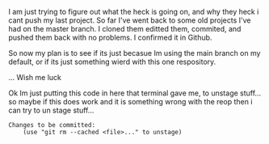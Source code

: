 I am just trying to figure out what the heck is going on, and why they heck i cant push my last project. 
So far I've went back to some old projects I've had on the master branch.
I cloned them editted them, commited, and pushed them back with no problems. I confirmed it in Github. 

So now my plan is to see if its just becasue Im using the main branch on my default, or if its just something wierd with this one respository. 

... Wish  me luck

Ok Im just putting this code in here that terminal gave me, to unstage stuff... so maybe if this does work and it is something wrong with the reop then i can try to un stage stuff...

    Changes to be committed:
        (use "git rm --cached <file>..." to unstage)